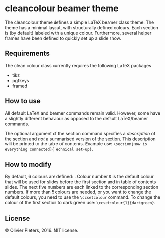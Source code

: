 # cleancolour beamer theme

The cleancolour theme defines a simple LaTeX beamer class theme. The theme has a minimal layout, with structurally defined colours. Each section is (by default) labeled with a unique colour. Furthermore, several helper frames have been defined to quickly set up a slide show.

## Requirements

The clean colour class currently requires the following LaTeX packages

* tikz
* pgfkeys
* framed

## How to use

All default LaTeX and beamer commands remain valid. However, some have a slightly different behaviour as opposed to the default LaTeX/beamer commands.

The optional argument of the section command specifies a *description* of the section and *not* a summarised version of the section. This description will be printed to the table of contents. Example use: `\section[How is everything connected]{Technical set-up}`.

## How to modify

By default, 6 colours are defined: <list colours>. Colour number 0 is the default colour that will be used for slides before the first section and in table of contents slides. The next five numbers are each linked to the corresponding section numbers. If more than 5 colours are needed, or you want to change the default colours, you need to use the `\ccsetcolour` command. To change the colour of the first section to dark green use: `\ccsetcolour{1}{darkgreen}`.

## License

© Olivier Pieters, 2016. MIT license.
